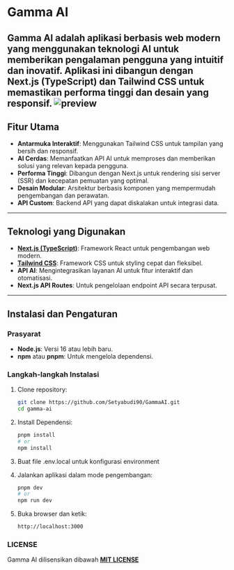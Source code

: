 # Gamma AI

Gamma AI adalah aplikasi berbasis web modern yang menggunakan teknologi AI untuk memberikan pengalaman pengguna yang intuitif dan inovatif. Aplikasi ini dibangun dengan **Next.js** (TypeScript) dan **Tailwind CSS** untuk memastikan performa tinggi dan desain yang responsif.
![preview](https://gammac.vercel.app/android-chrome-512x512.png)
---

## Fitur Utama

- **Antarmuka Interaktif**: Menggunakan Tailwind CSS untuk tampilan yang bersih dan responsif.
- **AI Cerdas**: Memanfaatkan API AI untuk memproses dan memberikan solusi yang relevan kepada pengguna.
- **Performa Tinggi**: Dibangun dengan Next.js untuk rendering sisi server (SSR) dan kecepatan pemuatan yang optimal.
- **Desain Modular**: Arsitektur berbasis komponen yang mempermudah pengembangan dan perawatan.
- **API Custom**: Backend API yang dapat diskalakan untuk integrasi data.

---

## Teknologi yang Digunakan

- **[Next.js (TypeScript)](https://nextjs.org/)**: Framework React untuk pengembangan web modern.
- **[Tailwind CSS](https://tailwindcss.com/)**: Framework CSS untuk styling cepat dan fleksibel.
- **API AI**: Mengintegrasikan layanan AI untuk fitur interaktif dan otomatisasi.
- **Next.js API Routes**: Untuk pengelolaan endpoint API secara terpusat.

---

## Instalasi dan Pengaturan

### Prasyarat
- **Node.js**: Versi 16 atau lebih baru.
- **npm** atau **pnpm**: Untuk mengelola dependensi.

### Langkah-langkah Instalasi

1. Clone repository:
   ```bash
   git clone https://github.com/Setyabudi90/GammaAI.git
   cd gamma-ai

2. Install Dependensi:
   ```bash
   pnpm install
   # or
   npm install

3. Buat file .env.local untuk konfigurasi environment
   
4. Jalankan aplikasi dalam mode pengembangan:
   ```bash
   pnpm dev
   # or
   npm run dev

5. Buka browser dan ketik:
   ```bash
   http://localhost:3000

### LICENSE
Gamma AI dilisensikan dibawah **[MIT LICENSE](https://choosealicense.com/)**
